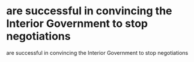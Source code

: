 # are successful in convincing the Interior Government to stop negotiations

are successful in convincing the Interior Government to stop negotiations